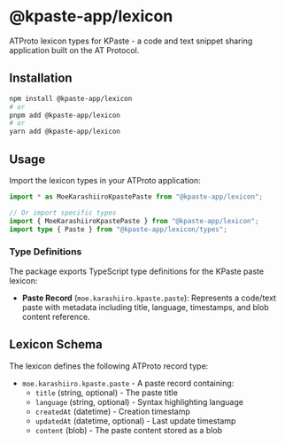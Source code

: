 # @kpaste-app/lexicon

ATProto lexicon types for KPaste - a code and text snippet sharing application built on the AT Protocol.

## Installation

```bash
npm install @kpaste-app/lexicon
# or
pnpm add @kpaste-app/lexicon
# or
yarn add @kpaste-app/lexicon
```

## Usage

Import the lexicon types in your ATProto application:

```typescript
import * as MoeKarashiiroKpastePaste from "@kpaste-app/lexicon";

// Or import specific types
import { MoeKarashiiroKpastePaste } from "@kpaste-app/lexicon";
import type { Paste } from "@kpaste-app/lexicon/types";
```

### Type Definitions

The package exports TypeScript type definitions for the KPaste paste lexicon:

- **Paste Record** (`moe.karashiiro.kpaste.paste`): Represents a code/text paste with metadata including title, language, timestamps, and blob content reference.

## Lexicon Schema

The lexicon defines the following ATProto record type:

- `moe.karashiiro.kpaste.paste` - A paste record containing:
  - `title` (string, optional) - The paste title
  - `language` (string, optional) - Syntax highlighting language
  - `createdAt` (datetime) - Creation timestamp
  - `updatedAt` (datetime, optional) - Last update timestamp
  - `content` (blob) - The paste content stored as a blob
